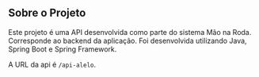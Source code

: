 ## Sobre o Projeto

Este projeto é uma API desenvolvida como parte do sistema Mão na Roda. Corresponde ao backend da aplicação. 
Foi desenvolvida utilizando Java, Spring Boot e Spring Framework. 
 
A URL da api é `/api-alelo`.